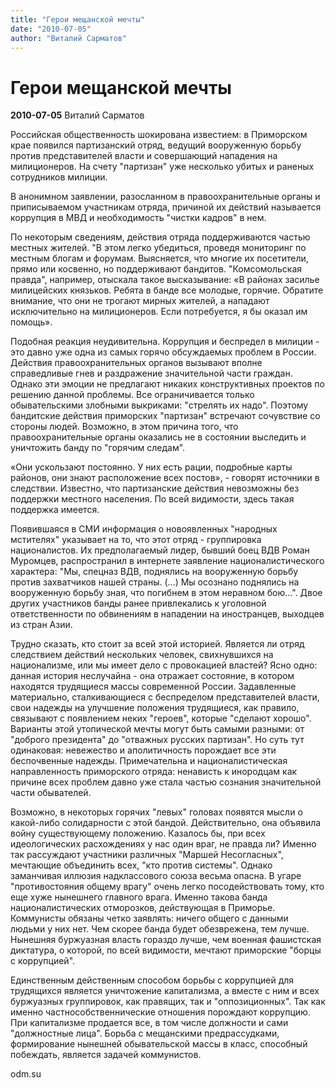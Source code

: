 ```yaml
---
title: "Герои мещанской мечты"
date: "2010-07-05"
author: "Виталий Сарматов"
---
```


# Герои мещанской мечты

**2010-07-05** Виталий Сарматов

Российская общественность шокирована известием: в Приморском крае появился партизанский отряд, ведущий вооруженную борьбу против представителей власти и совершающий нападения на милиционеров. На счету "партизан" уже несколько убитых и раненых сотрудников милиции.

В анонимном заявлении, разосланном в правоохранительные органы и приписываемом участникам отряда, причиной их действий называется коррупция в МВД и необходимость "чистки кадров" в нем.

По некоторым сведениям, действия отряда поддерживаются частью местных жителей.  "В этом легко убедиться, проведя мониторинг по местным блогам и форумам. Выясняется, что многие их посетители, прямо или косвенно, но поддерживают бандитов. "Комсомольская правда", например, отыскала такое высказывание: «В районах засилье милицейских князьков. Ребята в банде все молодые, горячие. Обратите внимание, что они не трогают мирных жителей, а нападают исключительно на милиционеров. Если потребуется, я бы оказал им помощь».

Подобная реакция неудивительна. Коррупция и беспредел в милиции - это давно уже одна из самых горячо обсуждаемых проблем в России. Действия правоохранительных органов вызывают вполне справедливые гнев и раздражение значительной части граждан. Однако эти эмоции не предлагают никаких конструктивных проектов по решению данной проблемы. Все ограничивается только обывательскими злобными выкриками: "стрелять их надо". Поэтому бандитские действия приморских "партизан" встречают сочувствие со стороны людей. Возможно, в этом причина того, что правоохранительные органы оказались не в состоянии выследить и уничтожить банду по "горячим следам".

«Они ускользают постоянно. У них есть рации, подробные карты районов, они знают расположение всех постов», - говорят источники в следствии. Известно, что партизанские действия невозможны без поддержки местного населения. По всей видимости, здесь такая поддержка имеется.

Появившаяся в СМИ информация о новоявленных "народных мстителях" указывает на то, что этот отряд - группировка националистов. Их предполагаемый лидер, бывший боец ВДВ Роман Муромцев, распространил в интернете заявление националистического характера: "Мы, спецназ ВДВ, поднялись на вооруженную борьбу против захватчиков нашей страны. (...) Мы осознано поднялись на вооруженную борьбу зная, что погибнем в этом неравном бою...". Двое других участников банды ранее привлекались к уголовной ответственности по обвинениям в нападении на иностранцев, выходцев из стран Азии.

Трудно сказать, кто стоит за всей этой историей. Является ли отряд следствием действий нескольких человек, свихнувшихся на национализме, или мы имеет дело с провокацией властей? Ясно одно: данная история неслучайна - она отражает состояние, в котором находятся трудящиеся массы современной России. Задавленные материально, сталкивающиеся с беспределом представителей власти, свои надежды на улучшение положения трудящиеся, как правило, связывают с появлением неких "героев", которые "сделают хорошо". Варианты этой утопической мечты могут быть самыми разными: от "доброго президента" до "отважных русских партизан". Но суть тут одинаковая: невежество и аполитичность порождает все эти беспочвенные надежды. Примечательна и националистическая направленность приморского отряда: ненависть к инородцам как причине всех проблем давно уже стала частью сознания значительной части обывателей.

Возможно, в некоторых горячих "левых" головах появятся мысли о какой-либо солидарности с этой бандой. Действительно, она объявила войну существующему положению. Казалось бы, при всех идеологических расхождениях у нас один враг, не правда ли? Именно так рассуждают участники различных "Маршей Несогласных", мечтающие объединить всех, "кто против системы". Однако заманчивая иллюзия надклассового союза весьма опасна. В угаре "противостояния общему врагу" очень легко посодействовать тому, кто еще хуже нынешнего главного врага. Именно такова банда националистических отморозков, действующая в Приморье. Коммунисты обязаны четко заявлять: ничего общего с данными людьми у них нет. Чем скорее банда будет обезврежена, тем лучше. Нынешняя буржуазная власть гораздо лучше, чем военная фашистская диктатура, о которой, по всей видимости, мечтают приморские "борцы с коррупцией".

Единственным действенным способом борьбы с коррупцией для трудящихся является уничтожение капитализма, а вместе с ним и всех буржуазных группировок, как правящих, так и "оппозиционных". Так как именно частнособственнические отношения порождают коррупцию. При капитализме продается все, в том числе должности и сами "должностные лица". Борьба с мещанскими предрассудками, формирование нынешней обывательской массы в класс, способный побеждать, является задачей коммунистов.

odm.su